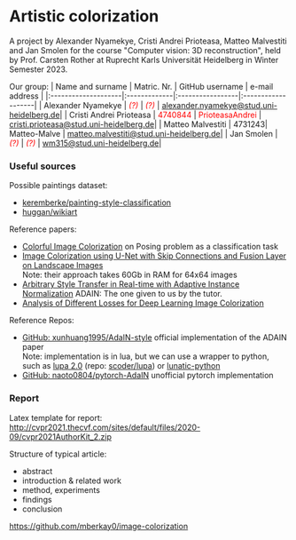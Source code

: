 # Artistic colorization

A project by Alexander Nyamekye, Cristi Andrei Prioteasa, Matteo Malvestiti and Jan Smolen for the course "Computer vision: 3D reconstruction", held by Prof. Carsten Rother at Ruprecht Karls Universität Heidelberg in Winter Semester 2023.

Our group:
| Name and surname    |  Matric. Nr. | GitHub username  |   e-mail address   |
|:--------------------|:-------------|:-----------------|:-------------------|
| Alexander Nyamekye | <span style="color:red"> *(?)* </span>| <span style="color:red"> *(?)* </span> | alexander.nyamekye@stud.uni-heidelberg.de|
| Cristi Andrei Prioteasa | <span style="color:red"> 4740844 </span>| <span style="color:red"> PrioteasaAndrei </span> | cristi.prioteasa@stud.uni-heidelberg.de|
| Matteo Malvestiti | 4731243| Matteo-Malve | matteo.malvestiti@stud.uni-heidelberg.de|
| Jan Smolen | <span style="color:red"> *(?)* </span>| <span style="color:red"> *(?)* </span> | wm315@stud.uni-heidelberg.de|

### Useful sources

Possible paintings dataset: 
- [keremberke/painting-style-classification](https://huggingface.co/datasets/keremberke/painting-style-classification?library=true) 
- [huggan/wikiart](https://huggingface.co/datasets/huggan/wikiart)

Reference papers:
- [Colorful Image Colorization](https://arxiv.org/pdf/1603.08511v5.pdf) on Posing problem as a classification task
- [Image Colorization using U-Net with Skip Connections and Fusion Layer on Landscape Images](https://arxiv.org/abs/2205.12867) \
Note: their approach takes 60Gb in RAM for 64x64 images
- [Arbitrary Style Transfer in Real-time with Adaptive Instance Normalization](https://arxiv.org/abs/1703.06868) ADAIN: The one given to us by the tutor.
- [Analysis of Different Losses for Deep Learning Image Colorization](https://arxiv.org/pdf/2204.02980.pdf) 

Reference Repos:
- [GitHub: xunhuang1995/AdaIN-style](https://github.com/xunhuang1995/AdaIN-style?tab=readme-ov-file) official implementation of the ADAIN paper \
Note: implementation is in lua, but we can use a wrapper to python, such as [lupa 2.0](https://pypi.org/project/lupa/) (repo: [scoder/lupa](https://github.com/scoder/lupa)) or [lunatic-python](https://github.com/bastibe/lunatic-python)
- [GitHub: naoto0804/pytorch-AdaIN](https://github.com/naoto0804/pytorch-AdaIN) unofficial pytorch implementation

### Report 

Latex template for report: http://cvpr2021.thecvf.com/sites/default/files/2020-09/cvpr2021AuthorKit_2.zip

Structure of typical article: 
- abstract
- introduction & related work
- method, experiments
- findings
- conclusion



https://github.com/mberkay0/image-colorization